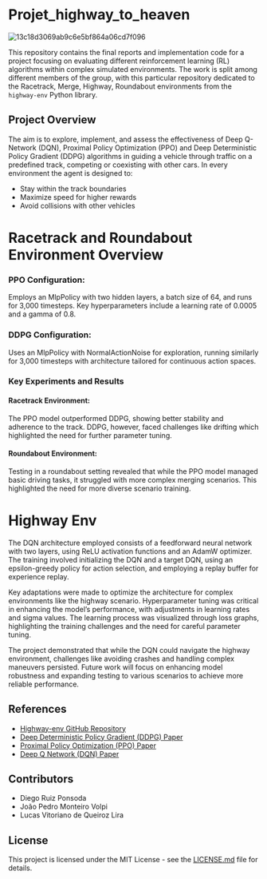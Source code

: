 # Projet_highway_to_heaven
![13c18d3069ab9c6e5bf864a06cd7f096](https://github.com/joaopvolpi/projet_highway_to_heaven/assets/52925699/da9dac4a-ca83-46b0-91b4-a8114792835f)

This repository contains the final reports and implementation code for a project focusing on evaluating different reinforcement learning (RL) algorithms within complex simulated environments. The work is split among different members of the group, with this particular repository dedicated to the Racetrack, Merge, Highway, Roundabout environments from the `highway-env` Python library.

## Project Overview

The aim is to explore, implement, and assess the effectiveness of Deep Q-Network (DQN), Proximal Policy Optimization (PPO) and Deep Deterministic Policy Gradient (DDPG) algorithms in guiding a vehicle through traffic on a predefined track, competing or coexisting with other cars. In every environment the agent is designed to:

- Stay within the track boundaries
- Maximize speed for higher rewards
- Avoid collisions with other vehicles

# Racetrack and Roundabout Environment Overview

### PPO Configuration: 
Employs an MlpPolicy with two hidden layers, a batch size of 64, and runs for 3,000 timesteps. Key hyperparameters include a learning rate of 0.0005 and a gamma of 0.8.

### DDPG Configuration: 
Uses an MlpPolicy with NormalActionNoise for exploration, running similarly for 3,000 timesteps with architecture tailored for continuous action spaces.

### Key Experiments and Results
#### Racetrack Environment: 
The PPO model outperformed DDPG, showing better stability and adherence to the track. DDPG, however, faced challenges like drifting which highlighted the need for further parameter tuning.

#### Roundabout Environment: 
Testing in a roundabout setting revealed that while the PPO model managed basic driving tasks, it struggled with more complex merging scenarios. This highlighted the need for more diverse scenario training.

# Highway Env
The DQN architecture employed consists of a feedforward neural network with two layers, using ReLU activation functions and an AdamW optimizer. The training involved initializing the DQN and a target DQN, using an epsilon-greedy policy for action selection, and employing a replay buffer for experience replay.

Key adaptations were made to optimize the architecture for complex environments like the highway scenario. Hyperparameter tuning was critical in enhancing the model’s performance, with adjustments in learning rates and sigma values. The learning process was visualized through loss graphs, highlighting the training challenges and the need for careful parameter tuning.

The project demonstrated that while the DQN could navigate the highway environment, challenges like avoiding crashes and handling complex maneuvers persisted. Future work will focus on enhancing model robustness and expanding testing to various scenarios to achieve more reliable performance.


## References

- [Highway-env GitHub Repository](https://github.com/eleurent/highway-env)
- [Deep Deterministic Policy Gradient (DDPG) Paper](https://arxiv.org/abs/1509.02971)
- [Proximal Policy Optimization (PPO) Paper](https://arxiv.org/abs/1707.06347)
- [Deep Q Network (DQN) Paper](https://arxiv.org/abs/1312.5602)

## Contributors
- Diego Ruiz Ponsoda
- João Pedro Monteiro Volpi
- Lucas Vitoriano de Queiroz Lira

## License

This project is licensed under the MIT License - see the [LICENSE.md](LICENSE.md) file for details.
